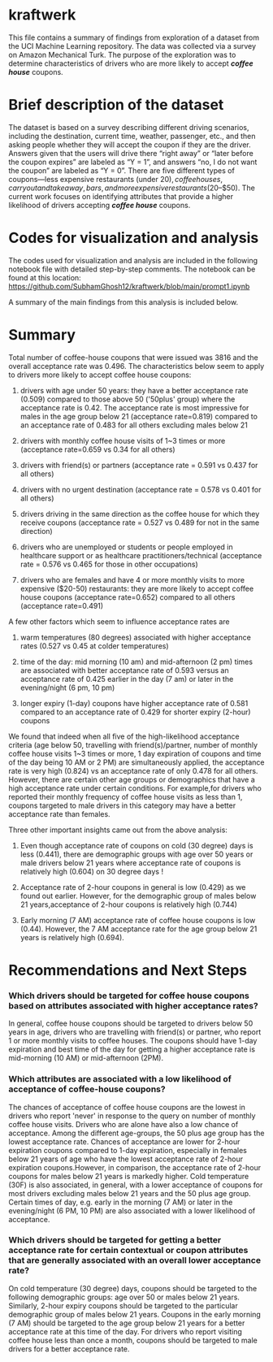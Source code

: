 # kraftwerk
This file contains a summary of findings from exploration of a dataset from the UCI Machine Learning repository. The data was collected via a survey on Amazon Mechanical Turk. The purpose of the exploration was to determine characteristics of drivers who are more likely to accept ***coffee house*** coupons.

# Brief description of the dataset
The dataset is based on a survey describing different driving scenarios, including the destination, current time, weather, passenger, etc., and then asking people whether they will accept the coupon if they are the driver. Answers given that the users will drive there “right away” or “later before the coupon expires” are labeled as “Y = 1”, and answers “no, I do not want the coupon” are labeled as “Y = 0”. There are five different types of coupons—less expensive restaurants (under $20), coffee houses, carry out and take away, bars, and more expensive restaurants ($20–$50). The current work focuses on identifying attributes that provide a higher likelihood of drivers accepting ***coffee house*** coupons.

# Codes for visualization and analysis
The codes used for visualization and analysis are included in the following notebook file with detailed step-by-step comments. The notebook can be found at this location:
https://github.com/SubhamGhosh12/kraftwerk/blob/main/prompt1.ipynb

A summary of the main findings from this analysis is included below.

# Summary
Total number of coffee-house coupons that were issued was 3816 and the overall acceptance rate was 0.496. The characteristics below seem to apply to drivers more likely to accept coffee house coupons:

1) drivers with age under 50 years: they have a better acceptance rate (0.509) compared to those above 50 ('50plus' group) where the acceptance rate is 0.42. The acceptance rate is most impressive for males in the age group below 21 (acceptance rate=0.819) compared to an acceptance rate of 0.483 for all others excluding males below 21

2) drivers with monthly coffee house visits of 1~3 times or more (acceptance rate=0.659 vs 0.34 for all others)

3) drivers with friend(s) or partners (acceptance rate = 0.591 vs 0.437 for all others)

4) drivers with no urgent destination (acceptance rate = 0.578 vs 0.401 for all others)

5) drivers driving in the same direction as the coffee house for which they receive coupons (acceptance rate = 0.527 vs 0.489 for not in the same direction)

6) drivers who are unemployed or students or people employed in healthcare support or as healthcare practitioners/technical (acceptance rate = 0.576 vs 0.465 for those in other occupations) 

7) drivers who are females and have 4 or more monthly visits to more expensive ($20-50) restaurants: they are more likely to accept coffee house coupons (acceptance rate=0.652) compared to all others (acceptance rate=0.491)

A few other factors which seem to influence acceptance rates are 

1) warm temperatures (80 degrees) associated with higher acceptance rates (0.527 vs 0.45 at colder temperatures)

2) time of the day: mid morning (10 am) and mid-afternoon (2 pm) times are associated with better acceptance rate  of 0.593 versus an acceptance rate of 0.425  earlier in the day (7 am) or later in the evening/night (6 pm, 10 pm)

3) longer expiry (1-day) coupons have higher acceptance rate of 0.581 compared to an acceptance rate of 0.429 for shorter expiry (2-hour) coupons



We  found that indeed when all five of the high-likelihood acceptance criteria  (age below 50, travelling with friend(s)/partner, number of monthly coffee house visits 1~3 times or more, 1 day expiration of coupons and time of the day being 10 AM or 2 PM) are simultaneously applied, the acceptance rate is very high (0.824) vs an acceptance rate of only 0.478 for all others. However, there are certain other age groups or demographics that have a high acceptance rate under certain conditions. For example,for drivers who reported their monthly frequency of coffee house visits as less than 1, coupons targeted to male drivers in this category may have a better acceptance rate than females. 

Three other important insights came out from the above analysis:

1. Even though acceptance rate of coupons on cold (30 degree) days is less (0.441), there are demographic groups with age over 50 years or male drivers below 21 years where acceptance rate of coupons is relatively high (0.604) on 30 degree days !


2. Acceptance rate of 2-hour coupons in general is low (0.429) as we found out earlier. However, for the demographic group of males below 21 years,acceptance of 2-hour coupons is relatively high (0.744)


3. Early morning (7 AM) acceptance rate of coffee house coupons is low (0.44). However, the 7 AM acceptance rate for the age group below 21 years is relatively high (0.694).


# Recommendations and Next Steps

### Which drivers should be targeted for coffee house coupons based on attributes associated with higher acceptance rates?
In general, coffee house coupons should be targeted to drivers below 50 years in age, drivers who are travelling with friend(s) or partner, who report 1 or more monthly visits to coffee houses. The coupons should have 1-day expiration and best time of the day for getting a higher acceptance rate is mid-morning (10 AM) or mid-afternoon (2PM). 

### Which attributes are associated with a low likelihood of acceptance of coffee-house coupons?
The chances of acceptance of coffee house coupons are the lowest in drivers who report 'never' in response to the query on number of monthly coffee house visits. Drivers who are alone have also a low chance of acceptance. Among the different age-groups, the 50 plus age group has the lowest acceptance rate. Chances of acceptance are lower for 2-hour expiration coupons compared to 1-day expiration, especially in females below 21 years of age who have the lowest acceptance rate of 2-hour expiration coupons.However, in comparison, the acceptance rate of 2-hour coupons for males below 21 years is markedly higher. Cold temperature (30F) is also associated, in general, with a lower acceptance of coupons for most drivers excluding males below 21 years and the 50 plus age group. Certain times of day, e.g. early in the morning (7 AM) or later in the evening/night (6 PM, 10 PM) are also associated with a lower likelihood of acceptance.

### Which drivers should be targeted for getting a better acceptance rate for certain contextual or coupon attributes that are generally associated with an overall lower acceptance rate? 
 On cold temperature (30 degree) days, coupons should be targeted to the following demographic groups: age over 50 or males below 21 years. Similarly, 2-hour expiry coupons should be targeted to the particular demographic group of males below 21 years. Coupons in the early morning (7 AM) should be targeted to the age group below 21 years  for a better acceptance rate at this time of the day. For drivers who report visiting coffee house less than once a month, coupons should be targeted to male drivers for a better acceptance rate.

